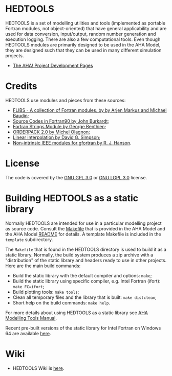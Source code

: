 # HEDTOOLS #

HEDTOOLS is a set of modelling utilities and tools (implemented as portable
Fortran modules, not object-oriented) that have general applicability and
are used for data conversion, input/output, random number generation and
execution logging. There are also a few computational tools. Even though
HEDTOOLS modules are primarily designed to be used in the AHA Model, they
are designed such that they can be used in many different simulation projects.

 - [The AHA! Project Development Pages](http://ahamodel.uib.no)

# Credits #

HEDTOOLS use modules and pieces from these sources:

- [FLIBS - A collection of Fortran modules, by by Arjen Markus and Michael Baudin](http://flibs.sourceforge.net/);
- [Source Codes in Fortran90 by John Burkardt](https://people.sc.fsu.edu/~jburkardt/f_src/f_src.html);
- [Fortran Strings Module by George Benthien](http://gbenthien.net/strings/str-index.html);
- [ORDERPACK 2.0 by Michel Olagnon](http://www.fortran-2000.com/rank/);
- [Linear interpolation by David G. Simpson](http://www.davidgsimpson.com/software/linterpol_f90.txt);
- [Non-intrinsic IEEE modules for gfortran by R. J. Hanson](http://mathalacarte.com/hpcconsult).

# License #

The code is covered by the [GNU GPL 3.0](https://www.gnu.org/licenses/gpl-3.0.en.html)
or [GNU LGPL 3.0](https://www.gnu.org/licenses/lgpl-3.0.en.html) license.

# Building HEDTOOLS as a static library #

Normally HEDTOOLS are intended for use in a particular modelling project as
source code. Consult the [Makefile](http://ahamodel.uib.no/doxydoc/Makefile.html)
that is provided in the AHA Model and the AHA Model
[README](http://ahamodel.uib.no/doxydoc/md_README.html) for details. A template
Makefile is included in the `template` subdirectory.

The `Makefile` that is found in the HEDTOOLS directory is used to build it as
a static library. Normally, the build system produces a zip archive with a
"distribution" of the static library and headers ready to use in other
projects. Here are the main build commands:

- Build the static library with the default compiler and options: `make`;
- Build the static library using specific compiler, e.g. Intel
  Fortran (ifort): `make FC=ifort`;
- Build plotting tools: `make tools`;
- Clean all temporary files and the library that is built: `make distclean`;
- Short help on the build commands: `make help`.

For more details about using HEDTOOLS as a static library see
[AHA Modelling Tools Manual](http://ahamodel.uib.no/doc/ar01s14.html#BUILD_HEDTOOLS_STATLIB).

Recent pre-built versions of the static library for Intel Fortran on Windows 64
are available [here](http://ahamodel.uib.no/#HEDTOOLS_BIN_GET).

# Wiki #

- HEDTOOLS Wiki is [here](https://bitbucket.org/teg_uib/hedtools/wiki/Home).
